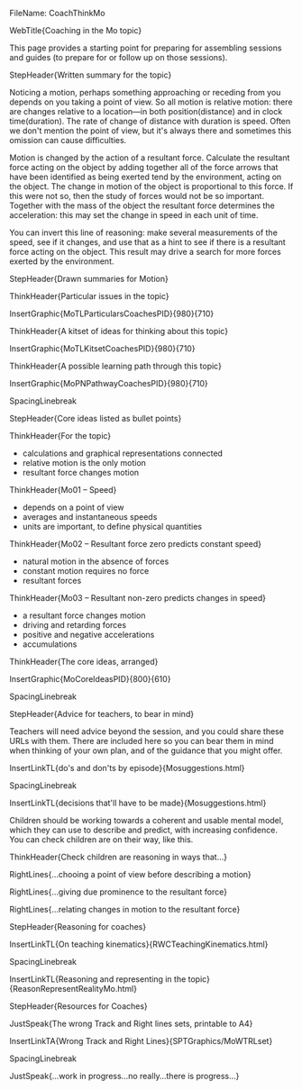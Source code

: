 FileName: CoachThinkMo

WebTitle{Coaching in the Mo topic}

This page provides a starting point for preparing for assembling sessions and guides (to prepare for or follow up on those sessions).

StepHeader{Written summary for the topic}

Noticing a motion, perhaps something approaching or receding from you depends on you taking a point of view. So all motion is relative motion: there are changes relative to a location—in both position(distance) and in clock time(duration). The rate of change of distance with duration is speed. Often we don't mention the point of view, but it's always there and sometimes this omission can cause difficulties.

Motion is changed by the action of a resultant force. Calculate the resultant force acting on the object by adding together all of the force arrows that have been identified as being exerted tend by the environment, acting on the object. The change in motion of the object is proportional to this force. If this were not so, then the study of forces would not be so important. Together with the mass of the object the resultant force determines the acceleration: this may set the change in speed in each unit of time.

You can invert this line of reasoning: make several measurements of the speed, see if it changes, and use that as a hint to see if there is a resultant force acting on the object. This result may drive a search for more forces exerted by the environment.

StepHeader{Drawn summaries for Motion}

ThinkHeader{Particular issues in the topic}

InsertGraphic{MoTLParticularsCoachesPID}{980}{710}

ThinkHeader{A kitset of ideas for thinking about this topic}

InsertGraphic{MoTLKitsetCoachesPID}{980}{710}

ThinkHeader{A possible learning path through this topic}

InsertGraphic{MoPNPathwayCoachesPID}{980}{710}

SpacingLinebreak

StepHeader{Core ideas listed as bullet points}

ThinkHeader{For the topic}

* calculations and graphical representations connected
* relative motion is the only motion
* resultant force changes motion

ThinkHeader{Mo01 – Speed}

* depends on a point of view
* averages and instantaneous speeds
* units are important, to define physical quantities

ThinkHeader{Mo02 – Resultant force zero predicts constant speed}

* natural motion in the absence of forces
* constant motion requires no force
* resultant forces

ThinkHeader{Mo03 – Resultant non-zero predicts changes in speed}

* a resultant force changes motion
* driving and retarding forces
* positive and negative accelerations
* accumulations

ThinkHeader{The core ideas, arranged}

InsertGraphic{MoCoreIdeasPID}{800}{610}

SpacingLinebreak

StepHeader{Advice for teachers, to bear in mind}


Teachers will need advice beyond the session, and you could share these URLs with them. There are included here so you can bear them in mind when thinking of your own plan, and of the guidance that you might offer.

InsertLinkTL{do's and don'ts by episode}{Mosuggestions.html}

SpacingLinebreak

InsertLinkTL{decisions that'll have to be made}{Mosuggestions.html}

Children should be working towards a coherent and usable mental model, which they can use to describe and predict, with increasing confidence. You can check children are on their way, like this.

ThinkHeader{Check children are reasoning in ways that&hellip;}

RightLines{&hellip;chooing a point of view before describing a motion}

RightLines{&hellip;giving due prominence to the resultant force}

RightLines{&hellip;relating changes in motion to the resultant force}

StepHeader{Reasoning for coaches}

InsertLinkTL{On teaching kinematics}{RWCTeachingKinematics.html}

SpacingLinebreak

InsertLinkTL{Reasoning and representing in the topic}{ReasonRepresentRealityMo.html}

StepHeader{Resources for Coaches}

JustSpeak{The wrong Track and Right lines sets, printable to A4}

InsertLinkTA{Wrong Track and Right Lines}{SPTGraphics/MoWTRLset}

SpacingLinebreak


JustSpeak{&hellip;work in progress&hellip;no really&hellip;there is progress&hellip;}
